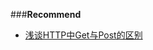 ###**Recommend**
- [浅谈HTTP中Get与Post的区别](
http://www.cnblogs.com/hyddd/archive/2009/03/31/1426026.html)